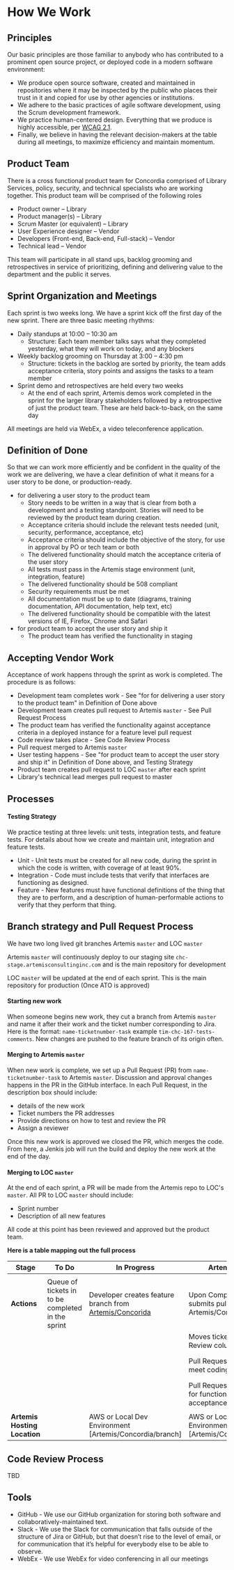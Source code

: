 # How We Work
## Principles

Our basic principles are those familiar to anybody who has contributed to a prominent open source project, or deployed code in a modern software environment:

- We produce open source software, created and maintained in repositories where it may be inspected by the public who places their trust in it and copied for use by other agencies or institutions.
- We adhere to the basic practices of agile software development, using the Scrum development framework.
- We practice human-centered design. Everything that we produce is highly accessible, per [WCAG 2.1]( https://www.w3.org/TR/WCAG21/). 
- Finally, we believe in having the relevant decision-makers at the table during all meetings, to maximize efficiency and maintain momentum.

## Product Team

There is a cross functional product team for Concordia comprised of Library Services, policy, security, and technical specialists who are working together. This product team will be comprised of the following roles
- Product owner – Library 
- Product manager(s) – Library
- Scrum Master (or equivalent) – Library 
- User Experience designer – Vendor 
- Developers (Front-end, Back-end, Full-stack) – Vendor 
- Technical lead – Vendor 

This team will participate in all stand ups, backlog grooming and retrospectives in service of prioritizing, defining and delivering value to the department and the public it serves.

## Sprint Organization and Meetings

Each sprint is two weeks long. We have a sprint kick off the first day of the new sprint. There are three basic meeting rhythms: 
- Daily standups at 10:00 – 10:30 am
    - Structure: Each team member talks says what they completed yesterday, what they will work on today, and any blockers
- Weekly backlog grooming on Thursday at 3:00 – 4:30 pm
    - Structure: tickets in the backlog are sorted by priority, the team adds acceptance criteria, story points and assigns the tasks to a team member
- Sprint demo and retrospectives are held every two weeks
    - At the end of each sprint, Artemis demos work completed in the sprint for the larger library stakeholders followed by a retrospective of just the product team. These are held back-to-back, on the same day

All meetings are held via WebEx, a video teleconference application. 

## Definition of Done

So that we can work more efficiently and be confident in the quality of the work we are delivering, we have a clear definition of what it means for a user story to be done, or production-ready.
- for delivering a user story to the product team
    - Story needs to be written in a way that is clear from both a development and a testing standpoint. Stories will need to be reviewed by the product team during creation. 
    - Acceptance criteria should include the relevant tests needed (unit, security, performance, acceptance, etc)
	- Acceptance criteria should include the objective of the story, for use in approval by PO or tech team or both
	- The delivered functionality should match the acceptance criteria of the user story
	- All tests must pass in the Artemis stage environment (unit, integration, feature)
	- The delivered functionality should be 508 compliant
	- Security requirements must be met
	- All documentation must be up to date (diagrams, training documentation, API documentation, help text, etc)
	- The delivered functionality should be compatible with the latest versions of IE, Firefox, Chrome and Safari
- for product team to accept the user story and ship it
	- The product team has verified the functionality in staging

## Accepting Vendor Work

Acceptance of work happens through the sprint as work is completed. The procedure is as follows:
- Development team completes work - See "for for delivering a user story to the product team" in Definition of Done above
- Development team creates pull request to Artemis `master` - See Pull Request Process
- The product team has verified the functionality against acceptance criteria in a deployed instance for a feature level pull request
- Code review takes place - See Code Review Process
- Pull request merged to Artemis `master` 
- User testing happens - See "for product team to accept the user story and ship it" in Definition of Done above, and Testing Strategy
- Product team creates pull request to LOC `master` after each sprint
- Library's technical lead merges pull request to master

## Processes
#### Testing Strategy

We practice testing at three levels: unit tests, integration tests, and feature tests. For details about how we create and maintain unit, integration and feature tests.
- Unit - Unit tests must be created for all new code, during the sprint in which the code is written, with coverage of at least 90%.
- Integration - Code must include tests that verify that interfaces are functioning as designed.
- Feature - New features must have functional definitions of the thing that they are to perform, and a description of human-performable actions to verify that they perform that thing.

## Branch strategy and Pull Request Process

We have two long lived git branches Artemis `master` and LOC `master`

Artemis `master` will continuously deploy to our staging site `chc-stage.artemisconsultinginc.com` and is the main repository for development

LOC `master` will be updated at the end of each sprint. This is the main repository for production (Once ATO is approved)

#### Starting new work

When someone begins new work, they cut a branch from Artemis `master` and name it after their work and the ticket number corresponding to Jira. Here is the format: `name-ticketnumber-task` example `tim-chc-167-tests-comments`. New changes are pushed to the feature branch of its origin often. 

#### Merging to Artemis `master`

When new work is complete, we set up a Pull Request (PR) from `name-ticketnumber-task` to Artemis `master`. Discussion and approval changes happens in the PR in the GitHub interface. In each Pull Request, in the description box should include: 
- details of the new work 
- Ticket numbers the PR addresses 
- Provide directions on how to test and review the PR 
- Assign a reviewer

Once this new work is approved we closed the PR, which merges the code. From here, a Jenkis job will run the build and deploy the new work at the end of the day. 

#### Merging to LOC `master`

At the end of each sprint, a PR will be made from the Artemis repo to LOC's `master`. All PR to LOC `master` should include:

- Sprint number
- Description of all new features 

All code at this point has been reviewed and approved but the product team. 


**Here is a table mapping out the full process**

| Stage                    | To Do                                             | In Progress                                             | Artemis Review                                                        | LOC Review                                                    | Complete                                                                   |
|--------------------------|---------------------------------------------------|---------------------------------------------------------|-----------------------------------------------------------------------|---------------------------------------------------------------|----------------------------------------------------------------------------|
|                          |                                                   |                                                         |                                                                       |                                                               |                                                                            |
| **Actions**                  | Queue of tickets in to be completed in the sprint | Developer creates feature branch from [Artemis/Concorida](https://github.com/ArtemisConsulting/concordia) | Upon Completion developer submits pull request to Artemis/Concordia   | After passing Artemis Review ticket is moved to Review (Jira) | After passing Project Review ticket is moved to Done (Jira)                |
|                          |                                                   |                                                         | Moves ticket to Artemis Review column                                 | Moves ticket to LOC Review Column                             |                                                                            |
|                          |                                                   |                                                         | Pull Request is reviewed to meet coding standards                     | Feature Branch is merged with Artemis/Concordia/Master        | Artemis/Concordia/Master is merged with LibraryOfCongress/Concordia/Master |
|                          |                                                   |                                                         | Pull Request is reviewed to for functionality and acceptance criteria | Pull Request is submitted to LibraryOfCongress/Concordia      |                                                                            |
|                          |                                                   |                                                         |                                                                       |                                                               |                                                                            |
| **Artemis Hosting Location** |                                                   | AWS or Local Dev Environment [Artemis/Concordia/branch] | AWS or Local Dev Environment [Artemis/Concordia/branch]               | chc-stage [Artemis/Concordia/Master]                          | chc-test [LibraryOfCongress/Concordia/Master]                              |


## Code Review Process

TBD

## Tools

- GitHub - We use our GitHub organization for storing both software and collaboratively-maintained text.
- Slack - We use the Slack for communication that falls outside of the structure of Jira or GitHub, but that doesn’t rise to the level of email, or for communication that it’s helpful for everybody else to be able to observe.
- WebEx - We use WebEx for video conferencing in all our meetings

